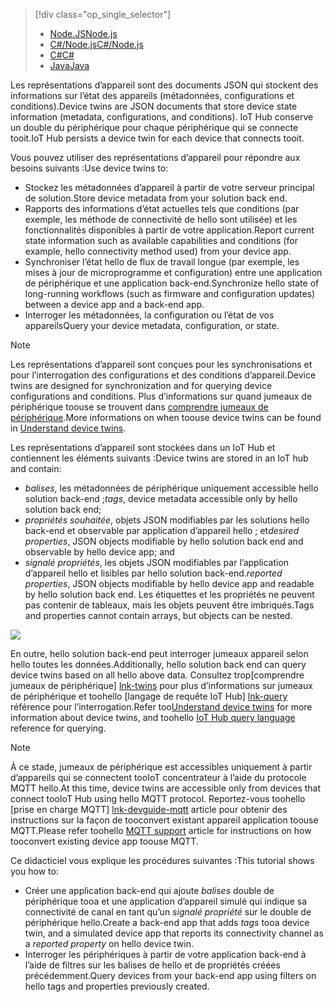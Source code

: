> [!div class="op_single_selector"]
> * [<span data-ttu-id="5b02c-101">Node.JS</span><span class="sxs-lookup"><span data-stu-id="5b02c-101">Node.js</span></span>](../articles/iot-hub/iot-hub-node-node-twin-getstarted.md)
> * [<span data-ttu-id="5b02c-102">C#/Node.js</span><span class="sxs-lookup"><span data-stu-id="5b02c-102">C#/Node.js</span></span>](../articles/iot-hub/iot-hub-csharp-node-twin-getstarted.md)
> * [<span data-ttu-id="5b02c-103">C#</span><span class="sxs-lookup"><span data-stu-id="5b02c-103">C#</span></span>](../articles/iot-hub/iot-hub-csharp-csharp-twin-getstarted.md)
> * [<span data-ttu-id="5b02c-104">Java</span><span class="sxs-lookup"><span data-stu-id="5b02c-104">Java</span></span>](../articles/iot-hub/iot-hub-java-java-twin-getstarted.md)

<span data-ttu-id="5b02c-105">Les représentations d’appareil sont des documents JSON qui stockent des informations sur l’état des appareils (métadonnées, configurations et conditions).</span><span class="sxs-lookup"><span data-stu-id="5b02c-105">Device twins are JSON documents that store device state information (metadata, configurations, and conditions).</span></span> <span data-ttu-id="5b02c-106">IoT Hub conserve un double du périphérique pour chaque périphérique qui se connecte tooit.</span><span class="sxs-lookup"><span data-stu-id="5b02c-106">IoT Hub persists a device twin for each device that connects tooit.</span></span>

<span data-ttu-id="5b02c-107">Vous pouvez utiliser des représentations d’appareil pour répondre aux besoins suivants :</span><span class="sxs-lookup"><span data-stu-id="5b02c-107">Use device twins to:</span></span>

* <span data-ttu-id="5b02c-108">Stockez les métadonnées d’appareil à partir de votre serveur principal de solution.</span><span class="sxs-lookup"><span data-stu-id="5b02c-108">Store device metadata from your solution back end.</span></span>
* <span data-ttu-id="5b02c-109">Rapports des informations d’état actuelles tels que conditions (par exemple, les méthode de connectivité de hello sont utilisée) et les fonctionnalités disponibles à partir de votre application.</span><span class="sxs-lookup"><span data-stu-id="5b02c-109">Report current state information such as available capabilities and conditions (for example, hello connectivity method used) from your device app.</span></span>
* <span data-ttu-id="5b02c-110">Synchroniser l’état hello de flux de travail longue (par exemple, les mises à jour de microprogramme et configuration) entre une application de périphérique et une application back-end.</span><span class="sxs-lookup"><span data-stu-id="5b02c-110">Synchronize hello state of long-running workflows (such as firmware and configuration updates) between a device app and a back-end app.</span></span>
* <span data-ttu-id="5b02c-111">Interroger les métadonnées, la configuration ou l’état de vos appareils</span><span class="sxs-lookup"><span data-stu-id="5b02c-111">Query your device metadata, configuration, or state.</span></span>

> [!NOTE]
> <span data-ttu-id="5b02c-112">Les représentations d’appareil sont conçues pour les synchronisations et pour l’interrogation des configurations et des conditions d’appareil.</span><span class="sxs-lookup"><span data-stu-id="5b02c-112">Device twins are designed for synchronization and for querying device configurations and conditions.</span></span> <span data-ttu-id="5b02c-113">Plus d’informations sur quand jumeaux de périphérique toouse se trouvent dans [comprendre jumeaux de périphérique][lnk-twins].</span><span class="sxs-lookup"><span data-stu-id="5b02c-113">More informations on when toouse device twins can be found in [Understand device twins][lnk-twins].</span></span>

<span data-ttu-id="5b02c-114">Les représentations d’appareil sont stockées dans un IoT Hub et contiennent les éléments suivants :</span><span class="sxs-lookup"><span data-stu-id="5b02c-114">Device twins are stored in an IoT hub and contain:</span></span>

* <span data-ttu-id="5b02c-115">*balises*, les métadonnées de périphérique uniquement accessible hello solution back-end ;</span><span class="sxs-lookup"><span data-stu-id="5b02c-115">*tags*, device metadata accessible only by hello solution back end;</span></span>
* <span data-ttu-id="5b02c-116">*propriétés souhaitée*, objets JSON modifiables par les solutions hello back-end et observable par application d’appareil hello ; et</span><span class="sxs-lookup"><span data-stu-id="5b02c-116">*desired properties*, JSON objects modifiable by hello solution back end and observable by hello device app; and</span></span>
* <span data-ttu-id="5b02c-117">*signalé propriétés*, les objets JSON modifiables par l’application d’appareil hello et lisibles par hello solution back-end.</span><span class="sxs-lookup"><span data-stu-id="5b02c-117">*reported properties*, JSON objects modifiable by hello device app and readable by hello solution back end.</span></span> <span data-ttu-id="5b02c-118">Les étiquettes et les propriétés ne peuvent pas contenir de tableaux, mais les objets peuvent être imbriqués.</span><span class="sxs-lookup"><span data-stu-id="5b02c-118">Tags and properties cannot contain arrays, but objects can be nested.</span></span>

![][img-twin]

<span data-ttu-id="5b02c-119">En outre, hello solution back-end peut interroger jumeaux appareil selon hello toutes les données.</span><span class="sxs-lookup"><span data-stu-id="5b02c-119">Additionally, hello solution back end can query device twins based on all hello above data.</span></span>
<span data-ttu-id="5b02c-120">Consultez trop[comprendre jumeaux de périphérique] [ lnk-twins] pour plus d’informations sur jumeaux de périphérique et toohello [langage de requête IoT Hub] [ lnk-query] référence pour l’interrogation.</span><span class="sxs-lookup"><span data-stu-id="5b02c-120">Refer too[Understand device twins][lnk-twins] for more information about device twins, and toohello [IoT Hub query language][lnk-query] reference for querying.</span></span>

> [!NOTE]
> <span data-ttu-id="5b02c-121">À ce stade, jumeaux de périphérique est accessibles uniquement à partir d’appareils qui se connectent tooIoT concentrateur à l’aide du protocole MQTT hello.</span><span class="sxs-lookup"><span data-stu-id="5b02c-121">At this time, device twins are accessible only from devices that connect tooIoT Hub using hello MQTT protocol.</span></span> <span data-ttu-id="5b02c-122">Reportez-vous toohello [prise en charge MQTT] [ lnk-devguide-mqtt] article pour obtenir des instructions sur la façon de tooconvert existant appareil application toouse MQTT.</span><span class="sxs-lookup"><span data-stu-id="5b02c-122">Please refer toohello [MQTT support][lnk-devguide-mqtt] article for instructions on how tooconvert existing device app toouse MQTT.</span></span>

<span data-ttu-id="5b02c-123">Ce didacticiel vous explique les procédures suivantes :</span><span class="sxs-lookup"><span data-stu-id="5b02c-123">This tutorial shows you how to:</span></span>

* <span data-ttu-id="5b02c-124">Créer une application back-end qui ajoute *balises* double de périphérique tooa et une application d’appareil simulé qui indique sa connectivité de canal en tant qu’un *signalé propriété* sur le double de périphérique hello.</span><span class="sxs-lookup"><span data-stu-id="5b02c-124">Create a back-end app that adds *tags* tooa device twin, and a simulated device app that reports its connectivity channel as a *reported property* on hello device twin.</span></span>
* <span data-ttu-id="5b02c-125">Interroger les périphériques à partir de votre application back-end à l’aide de filtres sur les balises de hello et de propriétés créées précédemment.</span><span class="sxs-lookup"><span data-stu-id="5b02c-125">Query devices from your back-end app using filters on hello tags and properties previously created.</span></span>

<!-- images -->
[img-twin]: media/iot-hub-selector-twin-get-started/twin.png

<!-- links -->
[lnk-query]: ../articles/iot-hub/iot-hub-devguide-query-language.md
[lnk-twins]: ../articles/iot-hub/iot-hub-devguide-device-twins.md
[lnk-d2c]: ../articles/iot-hub/iot-hub-devguide-messaging.md#device-to-cloud-messages
[lnk-methods]: ../articles/iot-hub/iot-hub-devguide-direct-methods.md
[lnk-devguide-mqtt]: ../articles/iot-hub/iot-hub-mqtt-support.md